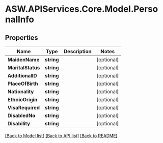 
# ASW.APIServices.Core.Model.PersonalInfo

## Properties

Name | Type | Description | Notes
------------ | ------------- | ------------- | -------------
**MaidenName** | **string** |  | [optional] 
**MaritalStatus** | **string** |  | [optional] 
**AdditionalID** | **string** |  | [optional] 
**PlaceOfBirth** | **string** |  | [optional] 
**Nationality** | **string** |  | [optional] 
**EthnicOrigin** | **string** |  | [optional] 
**VisaRequired** | **string** |  | [optional] 
**DisabledNo** | **string** |  | [optional] 
**Disability** | **string** |  | [optional] 

[[Back to Model list]](../README.md#documentation-for-models)
[[Back to API list]](../README.md#documentation-for-api-endpoints)
[[Back to README]](../README.md)

